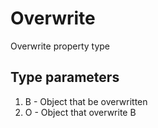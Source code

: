 # Overwrite

Overwrite property type

## Type parameters
1. B - Object that be overwritten
2. O - Object that overwrite B
